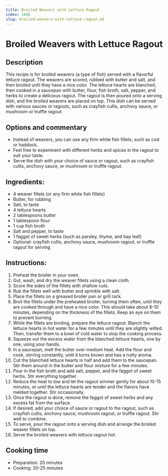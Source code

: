 ```yaml
---
title: Broiled Weavers with Lettuce Ragout
index: 1846
slug: broiled-weavers-with-lettuce-ragout.md
---
```


# Broiled Weavers with Lettuce Ragout

## Description
This recipe is for broiled weavers (a type of fish) served with a flavorful lettuce ragout. The weavers are scored, rubbed with butter and salt, and then broiled until they have a nice color. The lettuce hearts are blanched, then cooked in a saucepan with butter, flour, fish broth, salt, pepper, and herbs to create a delicious ragout. The ragout is then poured onto a serving dish, and the broiled weavers are placed on top. This dish can be served with various sauces or ragouts, such as crayfish cullis, anchovy sauce, or mushroom or truffle ragout.

## Options and commentary
- Instead of weavers, you can use any firm white fish fillets, such as cod or haddock.
- Feel free to experiment with different herbs and spices in the ragout to suit your taste.
- Serve the dish with your choice of sauce or ragout, such as crayfish cullis, anchovy sauce, or mushroom or truffle ragout.

## Ingredients:
- 4 weaver fillets (or any firm white fish fillets)
- Butter, for rubbing
- Salt, to taste
- 4 lettuce hearts
- 2 tablespoons butter
- 1 tablespoon flour
- 1 cup fish broth
- Salt and pepper, to taste
- 1 faggot of sweet herbs (such as parsley, thyme, and bay leaf)
- Optional: crayfish cullis, anchovy sauce, mushroom ragout, or truffle ragout for serving

## Instructions:
1. Preheat the broiler in your oven.
2. Gut, wash, and dry the weaver fillets using a clean cloth.
3. Score the sides of the fillets with shallow cuts.
4. Rub the fillets well with butter and sprinkle with salt.
5. Place the fillets on a greased broiler pan or grill rack.
6. Broil the fillets under the preheated broiler, turning them often, until they are cooked through and have a nice color. This should take about 8-10 minutes, depending on the thickness of the fillets. Keep an eye on them to prevent burning.
7. While the fillets are broiling, prepare the lettuce ragout. Blanch the lettuce hearts in hot water for a few minutes until they are slightly wilted. Then, transfer them to a bowl of cold water to stop the cooking process.
8. Squeeze out the excess water from the blanched lettuce hearts, one by one, using your hands.
9. In a saucepan, melt the butter over medium heat. Add the flour and cook, stirring constantly, until it turns brown and has a nutty aroma.
10. Cut the blanched lettuce hearts in half and add them to the saucepan. Stir them around in the butter and flour mixture for a few minutes.
11. Pour in the fish broth and add salt, pepper, and the faggot of sweet herbs. Stir everything together.
12. Reduce the heat to low and let the ragout simmer gently for about 10-15 minutes, or until the lettuce hearts are tender and the flavors have melded together. Stir occasionally.
13. Once the ragout is done, remove the faggot of sweet herbs and any excess fat from the surface.
14. If desired, add your choice of sauce or ragout to the ragout, such as crayfish cullis, anchovy sauce, mushroom ragout, or truffle ragout. Stir well to combine.
15. To serve, pour the ragout onto a serving dish and arrange the broiled weaver fillets on top.
16. Serve the broiled weavers with lettuce ragout hot.

## Cooking time
- Preparation: 20 minutes
- Cooking: 20-25 minutes